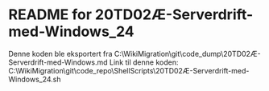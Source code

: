 # README for 20TD02Æ-Serverdrift-med-Windows_24
Denne koden ble eksportert fra C:\WikiMigration\git\code_dump\20TD02Æ-Serverdrift-med-Windows.md
Link til denne koden: C:\WikiMigration\git\code_repo\ShellScripts\20TD02Æ-Serverdrift-med-Windows_24.sh
